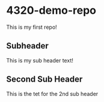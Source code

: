 # 4320-demo-repo

This is my first repo!

## Subheader

This is my sub header text!

## Second Sub Header

This is the tet for the 2nd sub header